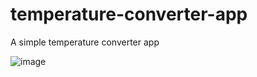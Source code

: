 # temperature-converter-app
A simple temperature converter app

![image](https://user-images.githubusercontent.com/102976628/234893593-d824c4e7-5f43-4c78-82a7-b778e422e208.png)
